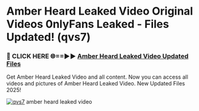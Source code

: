 # Amber Heard Leaked Video Original Videos 0nlyFans Leaked - Files Updated! (qvs7)

<h3>🔴 CLICK HERE 🌐==►► <a href="https://tinyurl.com/x26r9saj" rel="nofollow">Amber Heard Leaked Video Updated Files</a></h3>

Get Amber Heard Leaked Video and all content. Now you can access all videos and pictures of Amber Heard Leaked Video. New Updated Files 2025!

[![qvs7](https://i.imgur.com/LkgZPqh.gif)](https://tinyurl.com/x26r9saj)
amber heard leaked video